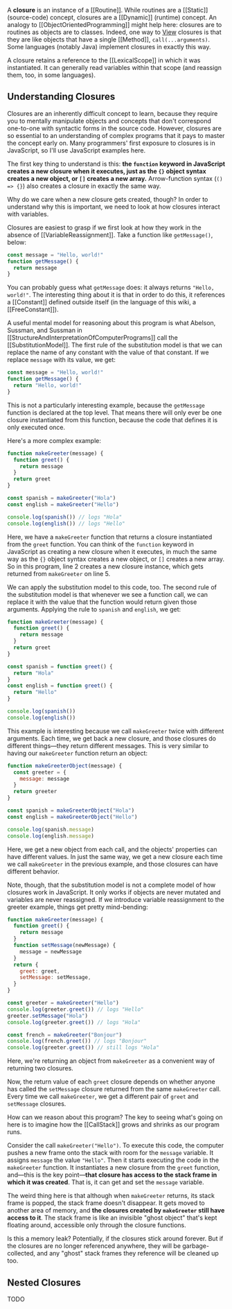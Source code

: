 A **closure** is an instance of a [[Routine]]. While routines are a [[Static]] (source-code) concept, closures are a [[Dynamic]] (runtime) concept. An analogy to [[ObjectOrientedProgramming]] might help here: closures are to routines as objects are to classes. Indeed, one way to [View](36Views) closures is that they are like objects that have a single [[Method]], `call(...arguments)`. Some languages (notably Java) implement closures in exactly this way.

A closure retains a reference to the [[LexicalScope]] in which it was instantiated. It can generally read variables within that scope (and reassign them, too, in some languages).

## Understanding Closures

Closures are an inherently difficult concept to learn, because they require you to mentally manipulate objects and concepts that don't correspond one-to-one with syntactic forms in the source code.  However, closures are so essential to an understanding of complex programs that it pays to master the concept early on. Many programmers' first exposure to closures is in JavaScript, so I'll use JavaScript examples here.

The first key thing to understand is this: **the `function` keyword in JavaScript creates a new closure when it executes, just as the `{}` object syntax creates a new object, or `[]` creates a new array.** Arrow-function syntax (`() => {}`) also creates a closure in exactly the same way.

Why do we care when a new closure gets created, though? In order to understand why this is important, we need to look at how closures interact with variables.

Closures are easiest to grasp if we first look at how they work in the absence of [[VariableReassignment]]. Take a function like `getMessage()`, below:

```js
const message = "Hello, world!"
function getMessage() {
  return message
}
```

You can probably guess what `getMessage` does: it always returns `"Hello, world!"`. The interesting thing about it is that in order to do this, it references a [[Constant]] defined outside itself (in the language of this wiki, a [[FreeConstant]]).

A useful mental model for reasoning about this program is what Abelson, Sussman, and Sussman in [[StructureAndInterpretationOfComputerPrograms]] call the [[SubstitutionModel]]. The first rule of the substitution model is that we can replace the name of any constant with the value of that constant. If we replace `message` with its value, we get:

```js
const message = "Hello, world!"
function getMessage() {
  return "Hello, world!"
}
```

This is not a particularly interesting example, because the `getMessage` function is declared at the top level. That means there will only ever be one closure instantiated from this function, because the code that defines it is only executed once.

Here's a more complex example:

```js
function makeGreeter(message) {
  function greet() {
    return message
  }
  return greet
}

const spanish = makeGreeter("Hola")
const english = makeGreeter("Hello")

console.log(spanish()) // logs "Hola"
console.log(english()) // logs "Hello"
```

Here, we have a `makeGreeter` function that returns a closure instantiated from the `greet` function. You can think of the `function` keyword in JavaScript as creating a new closure when it executes, in much the same way as the `{}` object syntax creates a new object, or `[]` creates a new array. So in this program, line 2 creates a new closure instance, which gets returned from `makeGreeter` on line 5.

We can apply the substitution model to this code, too. The second rule of the substitution model is that whenever we see a function call, we can replace it with the value that the function would return given those arguments. Applying the rule to `spanish` and `english`, we get:

```js
function makeGreeter(message) {
  function greet() {
    return message
  }
  return greet
}

const spanish = function greet() {
  return "Hola"
}
const english = function greet() {
  return "Hello"
}

console.log(spanish())
console.log(english())
```

This example is interesting because we call `makeGreeter` twice with different arguments. Each time, we get back a new closure, and those closures do different things—they return different messages. This is very similar to having our `makeGreeter` function return an object:
```js
function makeGreeterObject(message) {
  const greeter = {
    message: message
  }
  return greeter
}

const spanish = makeGreeterObject("Hola")
const english = makeGreeterObject("Hello")

console.log(spanish.message)
console.log(english.message)
```

Here, we get a new object from each call, and the objects' properties can have different values. In just the same way, we get a new closure each time we call `makeGreeter` in the previous example, and those closures can have different behavior.

Note, though, that the substitution model is not a complete model of how closures work in JavaScript. It only works if objects are never mutated and variables are never reassigned. If we introduce variable reassignment to the greeter example, things get pretty mind-bending:

```js
function makeGreeter(message) {
  function greet() {
    return message
  }
  function setMessage(newMessage) {
    message = newMessage
  }
  return {
    greet: greet,
    setMessage: setMessage,  
  }
}

const greeter = makeGreeter("Hello")
console.log(greeter.greet()) // logs "Hello"
greeter.setMessage("Hola")
console.log(greeter.greet()) // logs "Hola"

const french = makeGreeter("Bonjour")
console.log(french.greet()) // logs "Bonjour"
console.log(greeter.greet()) // still logs "Hola"
```

Here, we're returning an object from `makeGreeter` as a convenient way of returning two closures.

Now, the return value of each `greet` closure depends on whether anyone has called the `setMessage` closure returned from the same `makeGreeter` call. Every time we call `makeGreeter`, we get a different pair of `greet` and `setMessage` closures.

How can we reason about this program? The key to seeing what's going on here is to imagine how the [[CallStack]] grows and shrinks as our program runs.

Consider the call `makeGreeter("Hello")`. To execute this code, the computer pushes a new frame onto the stack with room for the `message` variable. It assigns `message` the value `"Hello"`. Then it starts executing the code in the `makeGreeter` function. It instantiates a new closure from the `greet` function, and—this is the key point—**that closure has access to the stack frame in which it was created**. That is, it can get and set the `message` variable.

The weird thing here is that although when `makeGreeter` returns, its stack frame is popped, the stack frame doesn't disappear. It gets moved to another area of memory, and **the closures created by `makeGreeter` still have access to it**. The stack frame is like an invisible "ghost object" that's kept floating around, accessible only through the closure functions.

Is this a memory leak? Potentially, if the closures stick around forever. But if the closures are no longer referenced anywhere, they will be garbage-collected, and any "ghost" stack frames they reference will be cleaned up too.

## Nested Closures

TODO
